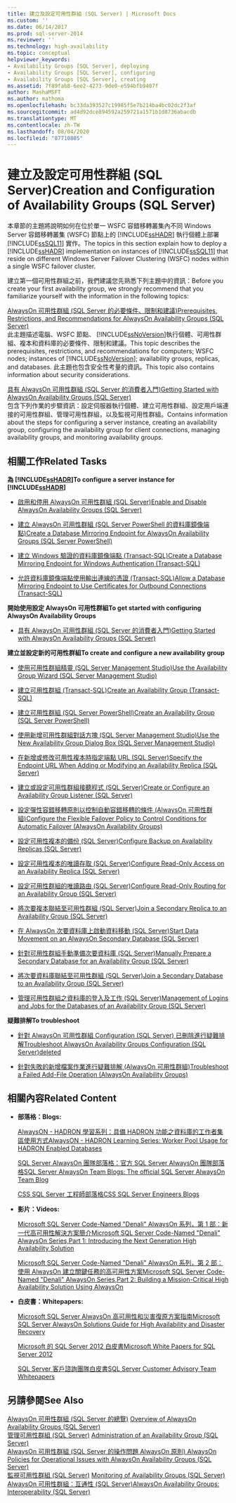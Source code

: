 ```yaml
---
title: 建立及設定可用性群組 (SQL Server) | Microsoft Docs
ms.custom: ''
ms.date: 06/14/2017
ms.prod: sql-server-2014
ms.reviewer: ''
ms.technology: high-availability
ms.topic: conceptual
helpviewer_keywords:
- Availability Groups [SQL Server], deploying
- Availability Groups [SQL Server], configuring
- Availability Groups [SQL Server], creating
ms.assetid: 7f89fab8-6ee2-4273-9de0-e594bfb9407f
author: MashaMSFT
ms.author: mathoma
ms.openlocfilehash: bc33da393527c19985f5e7b214ba4bc02dc2f3af
ms.sourcegitcommit: ad4d92dce894592a259721a1571b1d8736abacdb
ms.translationtype: MT
ms.contentlocale: zh-TW
ms.lasthandoff: 08/04/2020
ms.locfileid: "87710805"
---
```

# <a name="creation-and-configuration-of-availability-groups-sql-server"></a><span data-ttu-id="5af0f-102">建立及設定可用性群組 (SQL Server)</span><span class="sxs-lookup"><span data-stu-id="5af0f-102">Creation and Configuration of Availability Groups (SQL Server)</span></span>
  <span data-ttu-id="5af0f-103">本章節的主題將說明如何在位於單一 WSFC 容錯移轉叢集內不同 Windows Server 容錯移轉叢集 (WSFC) 節點上的 [!INCLUDE[ssHADR](../../../includes/sshadr-md.md)] 執行個體上部署 [!INCLUDE[ssSQL11](../../../includes/sssql11-md.md)] 實作。</span><span class="sxs-lookup"><span data-stu-id="5af0f-103">The topics in this section explain how to deploy a [!INCLUDE[ssHADR](../../../includes/sshadr-md.md)] implementation on instances of [!INCLUDE[ssSQL11](../../../includes/sssql11-md.md)] that reside on different Windows Server Failover Clustering (WSFC) nodes within a single WSFC failover cluster.</span></span>  
  
 <span data-ttu-id="5af0f-104">建立第一個可用性群組之前，我們建議您先熟悉下列主題中的資訊：</span><span class="sxs-lookup"><span data-stu-id="5af0f-104">Before you create your first availability group, we strongly recommend that you familiarize yourself with the information in the following topics:</span></span>  
  
 [<span data-ttu-id="5af0f-105">AlwaysOn 可用性群組 &#40;SQL Server 的必要條件、限制和建議&#41;</span><span class="sxs-lookup"><span data-stu-id="5af0f-105">Prerequisites, Restrictions, and Recommendations for AlwaysOn Availability Groups &#40;SQL Server&#41;</span></span>](prereqs-restrictions-recommendations-always-on-availability.md)  
 <span data-ttu-id="5af0f-106">此主題描述電腦、WSFC 節點、 [!INCLUDE[ssNoVersion](../../../includes/ssnoversion-md.md)]執行個體、可用性群組、複本和資料庫的必要條件、限制和建議。</span><span class="sxs-lookup"><span data-stu-id="5af0f-106">This topic describes the prerequisites, restrictions, and recommendations for computers; WSFC nodes; instances of [!INCLUDE[ssNoVersion](../../../includes/ssnoversion-md.md)]; availability groups, replicas, and databases.</span></span> <span data-ttu-id="5af0f-107">此主題也包含安全性考量的資訊。</span><span class="sxs-lookup"><span data-stu-id="5af0f-107">This topic also contains information about security considerations.</span></span>  
  
 [<span data-ttu-id="5af0f-108">具有 AlwaysOn 可用性群組 &#40;SQL Server 的消費者入門&#41;</span><span class="sxs-lookup"><span data-stu-id="5af0f-108">Getting Started with AlwaysOn Availability Groups &#40;SQL Server&#41;</span></span>](getting-started-with-always-on-availability-groups-sql-server.md)  
 <span data-ttu-id="5af0f-109">包含下列作業的步驟資訊：設定伺服器執行個體、建立可用性群組、設定用戶端連接的可用性群組、管理可用性群組，以及監視可用性群組。</span><span class="sxs-lookup"><span data-stu-id="5af0f-109">Contains information about the steps for configuring a server instance, creating an availability group, configuring the availability group for client connections, managing availability groups, and monitoring availability groups.</span></span>  
  
 
  
##  <a name="related-tasks"></a><a name="RelatedTasks"></a> <span data-ttu-id="5af0f-110">相關工作</span><span class="sxs-lookup"><span data-stu-id="5af0f-110">Related Tasks</span></span>  
 <span data-ttu-id="5af0f-111">**為 [!INCLUDE[ssHADR](../../../includes/sshadr-md.md)]**</span><span class="sxs-lookup"><span data-stu-id="5af0f-111">**To configure a server instance for [!INCLUDE[ssHADR](../../../includes/sshadr-md.md)]**</span></span>  
  
-   [<span data-ttu-id="5af0f-112">啟用和停用 AlwaysOn 可用性群組 &#40;SQL Server&#41;</span><span class="sxs-lookup"><span data-stu-id="5af0f-112">Enable and Disable AlwaysOn Availability Groups &#40;SQL Server&#41;</span></span>](enable-and-disable-always-on-availability-groups-sql-server.md)  
  
-   [<span data-ttu-id="5af0f-113">建立 AlwaysOn 可用性群組 &#40;SQL Server PowerShell 的資料庫鏡像端點&#41;</span><span class="sxs-lookup"><span data-stu-id="5af0f-113">Create a Database Mirroring Endpoint for AlwaysOn Availability Groups &#40;SQL Server PowerShell&#41;</span></span>](database-mirroring-always-on-availability-groups-powershell.md)  
  
-   [<span data-ttu-id="5af0f-114">建立 Windows 驗證的資料庫鏡像端點 &#40;Transact-SQL&#41;</span><span class="sxs-lookup"><span data-stu-id="5af0f-114">Create a Database Mirroring Endpoint for Windows Authentication &#40;Transact-SQL&#41;</span></span>](../../database-mirroring/create-a-database-mirroring-endpoint-for-windows-authentication-transact-sql.md)  
  
-   [<span data-ttu-id="5af0f-115">允許資料庫鏡像端點使用輸出連線的憑證 &#40;Transact-SQL&#41;</span><span class="sxs-lookup"><span data-stu-id="5af0f-115">Allow a Database Mirroring Endpoint to Use Certificates for Outbound Connections &#40;Transact-SQL&#41;</span></span>](../../database-mirroring/database-mirroring-use-certificates-for-outbound-connections.md)  
  
 <span data-ttu-id="5af0f-116">**開始使用設定 AlwaysOn 可用性群組**</span><span class="sxs-lookup"><span data-stu-id="5af0f-116">**To get started with configuring AlwaysOn Availability Groups**</span></span>  
  
-   [<span data-ttu-id="5af0f-117">具有 AlwaysOn 可用性群組 &#40;SQL Server 的消費者入門&#41;</span><span class="sxs-lookup"><span data-stu-id="5af0f-117">Getting Started with AlwaysOn Availability Groups &#40;SQL Server&#41;</span></span>](getting-started-with-always-on-availability-groups-sql-server.md)  
  
 <span data-ttu-id="5af0f-118">**建立並設定新的可用性群組**</span><span class="sxs-lookup"><span data-stu-id="5af0f-118">**To create and configure a new availability group**</span></span>  
  
-   [<span data-ttu-id="5af0f-119">使用可用性群組精靈 &#40;SQL Server Management Studio&#41;</span><span class="sxs-lookup"><span data-stu-id="5af0f-119">Use the Availability Group Wizard &#40;SQL Server Management Studio&#41;</span></span>](use-the-availability-group-wizard-sql-server-management-studio.md)  
  
-   [<span data-ttu-id="5af0f-120">建立可用性群組 &#40;Transact-SQL&#41;</span><span class="sxs-lookup"><span data-stu-id="5af0f-120">Create an Availability Group &#40;Transact-SQL&#41;</span></span>](create-an-availability-group-transact-sql.md)  
  
-   [<span data-ttu-id="5af0f-121">建立可用性群組 &#40;SQL Server PowerShell&#41;</span><span class="sxs-lookup"><span data-stu-id="5af0f-121">Create an Availability Group &#40;SQL Server PowerShell&#41;</span></span>](../../../powershell/sql-server-powershell.md)  
  
-   [<span data-ttu-id="5af0f-122">使用新增可用性群組對話方塊 &#40;SQL Server Management Studio&#41;</span><span class="sxs-lookup"><span data-stu-id="5af0f-122">Use the New Availability Group Dialog Box &#40;SQL Server Management Studio&#41;</span></span>](use-the-new-availability-group-dialog-box-sql-server-management-studio.md)  
  
-   [<span data-ttu-id="5af0f-123">在新增或修改可用性複本時指定端點 URL &#40;SQL Server&#41;</span><span class="sxs-lookup"><span data-stu-id="5af0f-123">Specify the Endpoint URL When Adding or Modifying an Availability Replica &#40;SQL Server&#41;</span></span>](specify-endpoint-url-adding-or-modifying-availability-replica.md)  
  
-   [<span data-ttu-id="5af0f-124">建立或設定可用性群組接聽程式 &#40;SQL Server&#41;</span><span class="sxs-lookup"><span data-stu-id="5af0f-124">Create or Configure an Availability Group Listener &#40;SQL Server&#41;</span></span>](create-or-configure-an-availability-group-listener-sql-server.md)  
  
-   [<span data-ttu-id="5af0f-125">設定彈性容錯移轉原則以控制自動容錯移轉的條件 (AlwaysOn 可用性群組)</span><span class="sxs-lookup"><span data-stu-id="5af0f-125">Configure the Flexible Failover Policy to Control Conditions for Automatic Failover (AlwaysOn Availability Groups)</span></span>](configure-flexible-automatic-failover-policy.md)  
  
-   [<span data-ttu-id="5af0f-126">設定可用性複本的備份 &#40;SQL Server&#41;</span><span class="sxs-lookup"><span data-stu-id="5af0f-126">Configure Backup on Availability Replicas &#40;SQL Server&#41;</span></span>](configure-backup-on-availability-replicas-sql-server.md)  
  
-   [<span data-ttu-id="5af0f-127">設定可用性複本的唯讀存取 &#40;SQL Server&#41;</span><span class="sxs-lookup"><span data-stu-id="5af0f-127">Configure Read-Only Access on an Availability Replica &#40;SQL Server&#41;</span></span>](configure-read-only-access-on-an-availability-replica-sql-server.md)  
  
-   [<span data-ttu-id="5af0f-128">設定可用性群組的唯讀路由 &#40;SQL Server&#41;</span><span class="sxs-lookup"><span data-stu-id="5af0f-128">Configure Read-Only Routing for an Availability Group &#40;SQL Server&#41;</span></span>](configure-read-only-routing-for-an-availability-group-sql-server.md)  
  
-   [<span data-ttu-id="5af0f-129">將次要複本聯結至可用性群組 &#40;SQL Server&#41;</span><span class="sxs-lookup"><span data-stu-id="5af0f-129">Join a Secondary Replica to an Availability Group &#40;SQL Server&#41;</span></span>](join-a-secondary-replica-to-an-availability-group-sql-server.md)  
  
-   [<span data-ttu-id="5af0f-130">在 AlwaysOn 次要資料庫上啟動資料移動 &#40;SQL Server&#41;</span><span class="sxs-lookup"><span data-stu-id="5af0f-130">Start Data Movement on an AlwaysOn Secondary Database &#40;SQL Server&#41;</span></span>](start-data-movement-on-an-always-on-secondary-database-sql-server.md)  
  
-   [<span data-ttu-id="5af0f-131">針對可用性群組手動準備次要資料庫 &#40;SQL Server&#41;</span><span class="sxs-lookup"><span data-stu-id="5af0f-131">Manually Prepare a Secondary Database for an Availability Group &#40;SQL Server&#41;</span></span>](manually-prepare-a-secondary-database-for-an-availability-group-sql-server.md)  
  
-   [<span data-ttu-id="5af0f-132">將次要資料庫聯結至可用性群組 &#40;SQL Server&#41;</span><span class="sxs-lookup"><span data-stu-id="5af0f-132">Join a Secondary Database to an Availability Group &#40;SQL Server&#41;</span></span>](join-a-secondary-database-to-an-availability-group-sql-server.md)  
  
-   [<span data-ttu-id="5af0f-133">管理可用性群組之資料庫的登入及工作 &#40;SQL Server&#41;</span><span class="sxs-lookup"><span data-stu-id="5af0f-133">Management of Logins and Jobs for the Databases of an Availability Group &#40;SQL Server&#41;</span></span>](../../logins-and-jobs-for-availability-group-databases.md)  
  
 <span data-ttu-id="5af0f-134">**疑難排解**</span><span class="sxs-lookup"><span data-stu-id="5af0f-134">**To troubleshoot**</span></span>  
  
-   [<span data-ttu-id="5af0f-135">針對 AlwaysOn 可用性群組 Configuration (SQL Server) 已刪除進行疑難排解</span><span class="sxs-lookup"><span data-stu-id="5af0f-135">Troubleshoot AlwaysOn Availability Groups Configuration (SQL Server)deleted</span></span>](troubleshoot-always-on-availability-groups-configuration-sql-server.md)  
  
-   [<span data-ttu-id="5af0f-136">針對失敗的新增檔案作業進行疑難排解 &#40;AlwaysOn 可用性群組&#41;</span><span class="sxs-lookup"><span data-stu-id="5af0f-136">Troubleshoot a Failed Add-File Operation &#40;AlwaysOn Availability Groups&#41;</span></span>](troubleshoot-a-failed-add-file-operation-always-on-availability-groups.md)  
  
##  <a name="related-content"></a><a name="RelatedContent"></a> <span data-ttu-id="5af0f-137">相關內容</span><span class="sxs-lookup"><span data-stu-id="5af0f-137">Related Content</span></span>  
  
-   <span data-ttu-id="5af0f-138">**部落格：**</span><span class="sxs-lookup"><span data-stu-id="5af0f-138">**Blogs:**</span></span>  
  
     [<span data-ttu-id="5af0f-139">AlwaysON - HADRON 學習系列：具備 HADRON 功能之資料庫的工作者集區使用方式</span><span class="sxs-lookup"><span data-stu-id="5af0f-139">AlwaysON - HADRON Learning Series: Worker Pool Usage for HADRON Enabled Databases</span></span>](https://blogs.msdn.com/b/psssql/archive/2012/05/17/alwayson-hadron-learning-series-worker-pool-usage-for-hadron-enabled-databases.aspx)  
  
     [<span data-ttu-id="5af0f-140">SQL Server AlwaysOn 團隊部落格：官方 SQL Server AlwaysOn 團隊部落格</span><span class="sxs-lookup"><span data-stu-id="5af0f-140">SQL Server AlwaysOn Team Blogs: The official SQL Server AlwaysOn Team Blog</span></span>](https://blogs.msdn.com/b/sqlalwayson/)  
  
     [<span data-ttu-id="5af0f-141">CSS SQL Server 工程師部落格</span><span class="sxs-lookup"><span data-stu-id="5af0f-141">CSS SQL Server Engineers Blogs</span></span>](https://blogs.msdn.com/b/psssql/)  
  
-   <span data-ttu-id="5af0f-142">**影片：**</span><span class="sxs-lookup"><span data-stu-id="5af0f-142">**Videos:**</span></span>  
  
     [<span data-ttu-id="5af0f-143">Microsoft SQL Server Code-Named "Denali" AlwaysOn 系列，第 1 部：新一代高可用性解決方案簡介</span><span class="sxs-lookup"><span data-stu-id="5af0f-143">Microsoft SQL Server Code-Named "Denali" AlwaysOn Series,Part 1: Introducing the Next Generation High Availability Solution</span></span>](https://channel9.msdn.com/Events/TechEd/NorthAmerica/2011/DBI302)  
  
     [<span data-ttu-id="5af0f-144">Microsoft SQL Server Code-Named "Denali" AlwaysOn 系列，第 2 部：使用 AlwaysOn 建立關鍵任務的高可用性方案</span><span class="sxs-lookup"><span data-stu-id="5af0f-144">Microsoft SQL Server Code-Named "Denali" AlwaysOn Series,Part 2: Building a Mission-Critical High Availability Solution Using AlwaysOn</span></span>](https://channel9.msdn.com/Events/TechEd/NorthAmerica/2011/DBI404)  
  
-   <span data-ttu-id="5af0f-145">**白皮書：**</span><span class="sxs-lookup"><span data-stu-id="5af0f-145">**Whitepapers:**</span></span>  
  
     [<span data-ttu-id="5af0f-146">Microsoft SQL Server AlwaysOn 高可用性和災害復原方案指南</span><span class="sxs-lookup"><span data-stu-id="5af0f-146">Microsoft SQL Server AlwaysOn Solutions Guide for High Availability and Disaster Recovery</span></span>](https://go.microsoft.com/fwlink/?LinkId=227600)  
  
     [<span data-ttu-id="5af0f-147">Microsoft 的 SQL Server 2012 白皮書</span><span class="sxs-lookup"><span data-stu-id="5af0f-147">Microsoft White Papers for SQL Server 2012</span></span>](https://msdn.microsoft.com/library/hh403491.aspx)  
  
     [<span data-ttu-id="5af0f-148">SQL Server 客戶諮詢團隊白皮書</span><span class="sxs-lookup"><span data-stu-id="5af0f-148">SQL Server Customer Advisory Team Whitepapers</span></span>](http://sqlcat.com/)  
  
## <a name="see-also"></a><span data-ttu-id="5af0f-149">另請參閱</span><span class="sxs-lookup"><span data-stu-id="5af0f-149">See Also</span></span>  
 <span data-ttu-id="5af0f-150">[AlwaysOn 可用性群組 &#40;SQL Server 的總覽&#41;](overview-of-always-on-availability-groups-sql-server.md) </span><span class="sxs-lookup"><span data-stu-id="5af0f-150">[Overview of AlwaysOn Availability Groups &#40;SQL Server&#41;](overview-of-always-on-availability-groups-sql-server.md) </span></span>  
 <span data-ttu-id="5af0f-151">[管理可用性群組 &#40;SQL Server&#41;](administration-of-an-availability-group-sql-server.md) </span><span class="sxs-lookup"><span data-stu-id="5af0f-151">[Administration of an Availability Group &#40;SQL Server&#41;](administration-of-an-availability-group-sql-server.md) </span></span>  
 <span data-ttu-id="5af0f-152">[AlwaysOn 可用性群組 (SQL Server 的操作問題 AlwaysOn 原則) ](always-on-policies-for-operational-issues-always-on-availability.md) </span><span class="sxs-lookup"><span data-stu-id="5af0f-152">[AlwaysOn Policies for Operational Issues with AlwaysOn Availability Groups (SQL Server)](always-on-policies-for-operational-issues-always-on-availability.md) </span></span>  
 <span data-ttu-id="5af0f-153">[監視可用性群組 &#40;SQL Server&#41;](monitoring-of-availability-groups-sql-server.md) </span><span class="sxs-lookup"><span data-stu-id="5af0f-153">[Monitoring of Availability Groups &#40;SQL Server&#41;](monitoring-of-availability-groups-sql-server.md) </span></span>  
 [<span data-ttu-id="5af0f-154">AlwaysOn 可用性群組：互通性 (SQL Server)</span><span class="sxs-lookup"><span data-stu-id="5af0f-154">AlwaysOn Availability Groups: Interoperability (SQL Server)</span></span>](always-on-availability-groups-interoperability-sql-server.md)  
  
